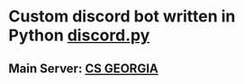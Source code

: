 # Custom discord bot written in Python [discord.py](https://github.com/Rapptz/discord.py)
## Main Server: [CS GEORGIA](https://discord.gg/tsTm3NX)

